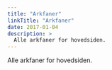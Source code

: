 ```yaml
---
title: "Arkfaner"
linkTitle: "Arkfaner"
date: 2017-01-04
description: >
  Alle arkfaner for hovedsiden.
---
```

Alle arkfaner for hovedsiden.
